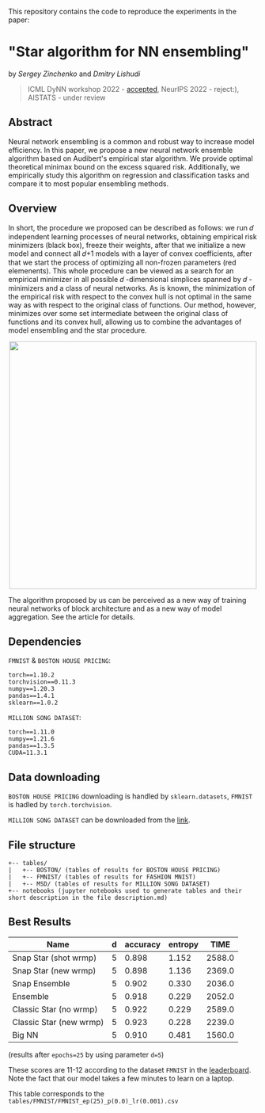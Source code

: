 This repository contains the code to reproduce the experiments in the paper:

# "Star algorithm for NN ensembling"

by _Sergey Zinchenko_ and _Dmitry Lishudi_

> ICML DyNN workshop 2022 - [accepted](https://dynn-icml2022.github.io/papers/paper_17.pdf), NeurIPS 2022 - reject:), AISTATS - under review


## Abstract

Neural network ensembling is a common and robust way to increase model efficiency. In this paper, we propose a new neural network ensemble algorithm based on Audibert's empirical star algorithm. We provide optimal theoretical minimax bound on the excess squared risk. Additionally, we empirically study this algorithm on regression and classification tasks and compare it to most popular ensembling methods.

## Overview

In short, the procedure we proposed can be described as follows: we run  𝑑  independent learning processes of neural networks, obtaining empirical risk minimizers (black box), freeze their weights, after that we initialize a new model and connect all  𝑑+1  models with a layer of convex coefficients, after that we start the process of optimizing all non-frozen parameters (red elemenents). This whole procedure can be viewed as a search for an empirical minimizer in all possible  𝑑 -dimensional simplices spanned by  𝑑 -minimizers and a class of neural networks. As is known, the minimization of the empirical risk with respect to the convex hull is not optimal in the same way as with respect to the original class of functions. Our method, however, minimizes over some set intermediate between the original class of functions and its convex hull, allowing us to combine the advantages of model ensembling and the star procedure.

<p align="center">
  <img width="500" src="https://user-images.githubusercontent.com/58306690/202836165-d36cefe4-1dd8-4c94-bea9-0b69a07384ea.png" />
</p>


The algorithm proposed by us can be perceived as a new way of training neural networks of block architecture and as a new way of model aggregation. See the article for details.

## Dependencies

`FMNIST` & `BOSTON HOUSE PRICING`:

```
torch==1.10.2
torchvision==0.11.3
numpy==1.20.3
pandas==1.4.1
sklearn==1.0.2
```

`MILLION SONG DATASET`:

```
torch==1.11.0
numpy==1.21.6
pandas==1.3.5
CUDA=11.3.1
```


## Data downloading

`BOSTON HOUSE PRICING` downloading is handled by `sklearn.datasets`, `FMNIST` is hadled by `torch.torchvision`.

`MILLION SONG DATASET` can be downloaded from the [link](https://archive.ics.uci.edu/ml/datasets/yearpredictionmsd).


## File structure

```
+-- tables/
|   +-- BOSTON/ (tables of results for BOSTON HOUSE PRICING)
|   +-- FMNIST/ (tables of results for FASHION MNIST)
|   +-- MSD/ (tables of results for MILLION SONG DATASET)
+-- notebooks (jupyter notebooks used to generate tables and their short description in the file description.md) 
```

## Best Results


| Name                    | d | accuracy  | entropy   | TIME   |
|-------------------------|---|-----------|-----------|--------|
| Snap Star (shot wrmp)   | 5 |   0.898   |   1.152   | 2588.0 |
| Snap Star (new wrmp)    | 5 |   0.898   |   1.136   | 2369.0 |
| Snap Ensemble           | 5 |   0.902   |   0.330   | 2036.0 |
| Ensemble                | 5 |   0.918   |   0.229   | 2052.0 |
| Classic Star (no wrmp)  | 5 |   0.922   |   0.229   | 2589.0 |
| Classic Star (new wrmp) | 5 |   0.923   |   0.228   | 2239.0 |
| Big NN                  | 5 |   0.910   |   0.481   | 1560.0 |

(results after `epochs=25` by using parameter `d=5`)

These scores are 11-12 according to the dataset `FMNIST` in the [leaderboard](https://paperswithcode.com/sota/image-classification-on-fashion-mnist). Note the fact that our model takes a few minutes to learn on a laptop.

This table corresponds to the `tables/FMNIST/FMNIST_ep(25)_p(0.0)_lr(0.001).csv`
